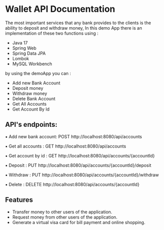 # Wallet API Documentation


The most important services that any bank provides to the clients is the ability to deposit and withdraw money,
In this demo App there is an implementation of these two functions using :
- Java 17
- Spring Web
- Spring Data JPA
- Lombok
- MySQL Workbench

by using the demoApp you can :
- Add new Bank Account
- Deposit money
- Withdraw money
- Delete Bank Account
- Get All Accounts
- Get Account By Id

## API's endpoints:



▪ Add new bank account: POST http://localhost:8080/api/accounts


▪ Get all accounts    : GET http://localhost:8080/api/accounts


▪ Get account by id   : GET http://localhost:8080/api/accounts/{accountId}



▪ Deposit             : PUT http://localhost:8080/api/accounts/{accountId}/deposit



▪ Withdraw            : PUT http://localhost:8080/api/accounts/{accountId}/withdraw



▪ Delete              : DELETE http://localhost:8080/api/accounts/{accountId}

##  Features
* Transfer money to other users of the application.
* Request money from other users of the application.
* Generate a virtual visa card for bill payment and online shopping.

